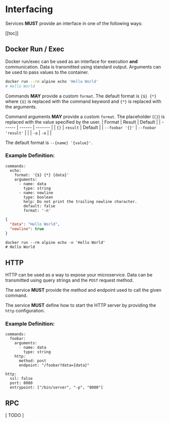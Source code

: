 # Interfacing

Services **MUST** provide an interface in one of the following ways:

[[toc]]

## Docker Run / Exec

Docker run/exec can be used as an interface for execution **and** communication. Data is transmitted using standard output. Arguments can be used to pass values to the container.

```bash
docker run --rm alpine echo 'Hello World'
# Hello World
```

Commands **MAY** provide a custom `format`. The default format is `{$} {*}` where `{$}` is replaced with the command keyword and `{*}` is replaced with the arguments.

Command arguments **MAY** provide a custom `format`. The placeholder (`{}`) is replaced with the value specified by the user.
| Format | Result | Default |
| ------ | ------ | ------- |
| `{}` | `result` | Default |
| `--foobar '{}'` | `--foobar 'result'` | |
| `-a` | `-a` | |


The default format is `--{name} '{value}'`.

### Example Definition:
```yaml{3}
commands:
  echo:
    format: '{$} {*} {data}'
    arguments:
      - name: data
        type: string
      - name: newline
        type: boolean
        help: Do not print the trailing newline character.
        default: false
        format: '-n'
```

```json
{
  "data": "Hello World",
  "newline": true
}
```

```shell
docker run --rm alpine echo -n 'Hello World'
# Hello World
```

## HTTP
HTTP can be used as a way to expose your microservice. Data can be transmitted using query strings and the `POST` request method.

The service **MUST** provide the method and endpoint used to call the given command.

The service **MUST** define how to start the HTTP server by providing the `http` configuration.

### Example Definition:
```yaml{6}
commands:
  foobar:
    arguments:
      - name: data
        type: string
    http:
      method: post
      endpoint: "/foobar?data={data}"

http:
  ssl: false
  port: 8080
  entrypoint: ["/bin/server", "-p", "8080"]
```


## RPC

[ TODO ]

